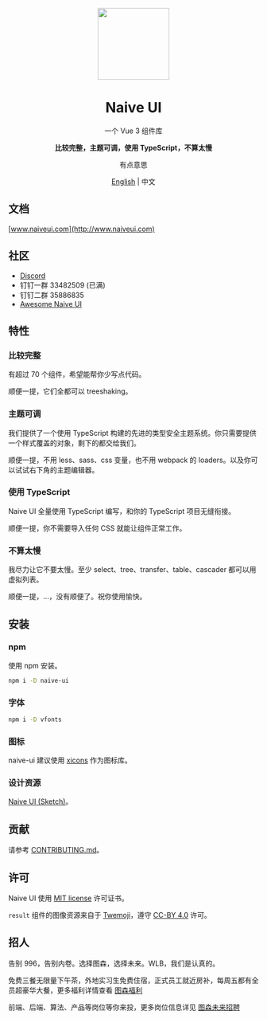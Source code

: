 <p align="center">
  <img width="144px" src="https://naiveui.oss-cn-hongkong.aliyuncs.com/naivelogo.svg" />
</p>

<h1 align="center">Naive UI</h1>
<p align="center">一个 Vue 3 组件库</p>
<p align="center"><b>比较完整，主题可调，使用 TypeScript，不算太慢</b></p>
<p align="center">有点意思</p>

<p align="center"><a href="README.md">English</a> | 中文</p>

## 文档

[www.naiveui.com](http://www.naiveui.com)

## 社区

- [Discord](https://discord.gg/Pqv7Mev5Dd)
- 钉钉一群 33482509 (已满)
- 钉钉二群 35886835
- [Awesome Naive UI](https://github.com/naive-ui/awesome-naive)

## 特性

### 比较完整

有超过 70 个组件，希望能帮你少写点代码。

顺便一提，它们全都可以 treeshaking。

### 主题可调

我们提供了一个使用 TypeScript 构建的先进的类型安全主题系统。你只需要提供一个样式覆盖的对象，剩下的都交给我们。

顺便一提，不用 less、sass、css 变量，也不用 webpack 的 loaders。以及你可以试试右下角的主题编辑器。

### 使用 TypeScript

Naive UI 全量使用 TypeScript 编写，和你的 TypeScript 项目无缝衔接。

顺便一提，你不需要导入任何 CSS 就能让组件正常工作。

### 不算太慢

我尽力让它不要太慢。至少 select、tree、transfer、table、cascader 都可以用虚拟列表。

顺便一提，...，没有顺便了。祝你使用愉快。

## 安装

### npm

使用 npm 安装。

```bash
npm i -D naive-ui
```

### 字体

```bash
npm i -D vfonts
```

### 图标

naive-ui 建议使用 [xicons](https://www.xicons.org) 作为图标库。

### 设计资源

[Naive UI (Sketch)](https://naive-ui.oss-accelerate.aliyuncs.com/NaiveUI-Design-Library%28Square-Corner%29.sketch)。

## 贡献

请参考 [CONTRIBUTING.md](https://github.com/TuSimple/naive-ui/blob/main/CONTRIBUTING.md)。

## 许可

Naive UI 使用 [MIT license](https://opensource.org/licenses/MIT) 许可证书。

`result` 组件的图像资源来自于 [Twemoji](https://github.com/twitter/twemoji)，遵守 [CC-BY 4.0](https://creativecommons.org/licenses/by/4.0/) 许可。

## 招人

告别 996，告别内卷。选择图森，选择未来。WLB，我们是认真的。

免费三餐无限量下午茶，外地实习生免费住宿，正式员工就近房补，每周五都有全员超豪华大餐，更多福利详情查看 [图森福利](https://app.mokahr.com/campus_apply/tusenweilai/3232#/?anchorName=5583330542&sourceToken=)

前端、后端、算法、产品等岗位等你来投，更多岗位信息详见 [图森未来招聘](https://app.mokahr.com/campus_apply/tusenweilai/3232#/)

